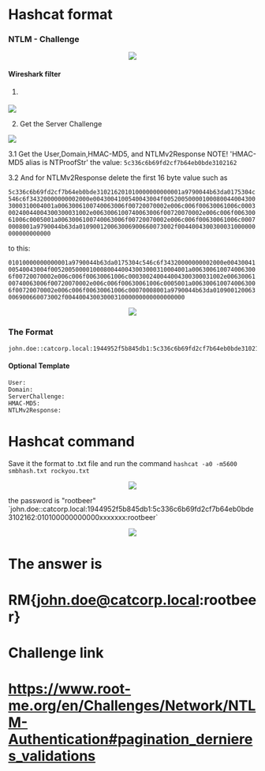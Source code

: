 # Hashcat format

### NTLM - Challenge
<p align="center">
  <img height="auto" width="auto" src="https://i.imgur.com/j38z1eC.png">
</p>

#### Wireshark filter 
1. <p align="center">
  <img height="auto" width="auto" src="https://i.imgur.com/H6FzN1J.png">
  </p>

2. Get the Server Challenge
   <p align="center">
  <img height="auto" width="auto" src="https://i.imgur.com/5SptLWJ.png">
 </p>
 
3.1 Get the User,Domain,HMAC-MD5, and NTLMv2Response NOTE! 'HMAC-MD5 alias is NTProofStr' the value: `5c336c6b69fd2cf7b64eb0bde3102162`

3.2 And for NTLMv2Response delete the first 16 byte value such as 

`5c336c6b69fd2cf7b64eb0bde310216201010000000000001a9790044b63da0175304c546c6f34320000000002000e0043004100540043004f005200500001000800440043003000310004001a0063006100740063006f00720070002e006c006f00630061006c000300240044004300300031002e0063006100740063006f00720070002e006c006f00630061006c0005001a0063006100740063006f00720070002e006c006f00630061006c00070008001a9790044b63da010900120063006900660073002f0044004300300031000000000000000000`

to this:

`01010000000000001a9790044b63da0175304c546c6f34320000000002000e0043004100540043004f005200500001000800440043003000310004001a0063006100740063006f00720070002e006c006f00630061006c000300240044004300300031002e0063006100740063006f00720070002e006c006f00630061006c0005001a0063006100740063006f00720070002e006c006f00630061006c00070008001a9790044b63da010900120063006900660073002f0044004300300031000000000000000000`

<p align="center">
  <img height="auto" width="auto" src="https://i.imgur.com/ptqopr0.png">
</p>
 



### The Format
```
john.doe::catcorp.local:1944952f5b845db1:5c336c6b69fd2cf7b64eb0bde3102162:01010000000000001a9790044b63da0175304c546c6f34320000000002000e0043004100540043004f005200500001000800440043003000310004001a0063006100740063006f00720070002e006c006f00630061006c000300240044004300300031002e0063006100740063006f00720070002e006c006f00630061006c0005001a0063006100740063006f00720070002e006c006f00630061006c00070008001a9790044b63da010900120063006900660073002f0044004300300031000000000000000000
```

#### Optional Template 
```
User:
Domain:
ServerChallenge:
HMAC-MD5:
NTLMv2Response:
```
# Hashcat command
Save it the format to .txt file and run the command `hashcat -a0 -m5600 smbhash.txt rockyou.txt`
<p align="center">
  <img height="auto" width="auto" src="https://i.imgur.com/DzL2oEf.png">
</p>
the password is "rootbeer" `john.doe::catcorp.local:1944952f5b845db1:5c336c6b69fd2cf7b64eb0bde3102162:010100000000000xxxxxxx:rootbeer`
<p align="center">
  <img height="auto" width="auto" src="https://i.imgur.com/KVHbsBt.png">
</p>

# The answer is 
# RM{john.doe@catcorp.local:rootbeer}

# Challenge link 
# https://www.root-me.org/en/Challenges/Network/NTLM-Authentication#pagination_dernieres_validations
